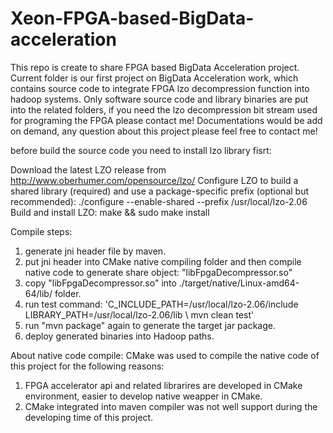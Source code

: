 # Xeon-FPGA-based-BigData-acceleration
This repo is create to share FPGA based BigData Acceleration project.
Current folder is our first project on BigData Acceleration work, which contains source code to integrate FPGA lzo decompression function into hadoop systems.
Only software source code and library binaries are put into the related folders, if you need the lzo decompression bit stream used for programing the FPGA please contact me!
Documentations would be add on demand, any question about this project please feel free to contact me!

before build the source code you need to install lzo library fisrt:

Download the latest LZO release from http://www.oberhumer.com/opensource/lzo/
Configure LZO to build a shared library (required) and use a package-specific prefix (optional but recommended): ./configure --enable-shared --prefix /usr/local/lzo-2.06
Build and install LZO: make && sudo make install


Compile steps:
1. generate jni header file by maven.
2. put jni header into CMake native compiling folder and then compile native code to generate share object: "libFpgaDecompressor.so"
3. copy "libFpgaDecompressor.so" into ./target/native/Linux-amd64-64/lib/ folder.
4. run test command: 
    'C_INCLUDE_PATH=/usr/local/lzo-2.06/include \
      LIBRARY_PATH=/usr/local/lzo-2.06/lib \ 
      mvn clean test'
5. run "mvn package" again to generate the target jar package. 
6. deploy generated binaries into Hadoop paths.

About native code compile:
CMake was used to compile the native code of this project for the following reasons:
1. FPGA accelerator api and related librarires are developed in CMake environment, easier to develop native weapper in CMake.   
2. CMake integrated into maven compiler was not well support during the developing time of this project.
